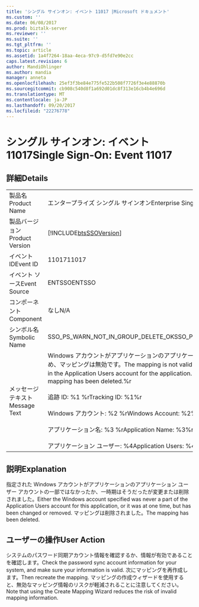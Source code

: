 ```yaml
---
title: 'シングル サインオン: イベント 11017 |Microsoft ドキュメント'
ms.custom: ''
ms.date: 06/08/2017
ms.prod: biztalk-server
ms.reviewer: ''
ms.suite: ''
ms.tgt_pltfrm: ''
ms.topic: article
ms.assetid: 1a4f7264-18aa-4eca-97c9-d5fd7e90e2cc
caps.latest.revision: 6
author: MandiOhlinger
ms.author: mandia
manager: anneta
ms.openlocfilehash: 25ef3f3be84e775fe522b508f7726f3e4e88870b
ms.sourcegitcommit: cb908c540d8f1a692d01dc8f313e16cb4b4e696d
ms.translationtype: MT
ms.contentlocale: ja-JP
ms.lasthandoff: 09/20/2017
ms.locfileid: "22276778"
---
```

# <a name="single-sign-on-event-11017"></a><span data-ttu-id="dfa70-102">シングル サインオン: イベント 11017</span><span class="sxs-lookup"><span data-stu-id="dfa70-102">Single Sign-On: Event 11017</span></span>
## <a name="details"></a><span data-ttu-id="dfa70-103">詳細</span><span class="sxs-lookup"><span data-stu-id="dfa70-103">Details</span></span>  
  
|||  
|-|-|  
|<span data-ttu-id="dfa70-104">製品名</span><span class="sxs-lookup"><span data-stu-id="dfa70-104">Product Name</span></span>|<span data-ttu-id="dfa70-105">エンタープライズ シングル サインオン</span><span class="sxs-lookup"><span data-stu-id="dfa70-105">Enterprise Single Sign-On</span></span>|  
|<span data-ttu-id="dfa70-106">製品バージョン</span><span class="sxs-lookup"><span data-stu-id="dfa70-106">Product Version</span></span>|[!INCLUDE[btsSSOVersion](../includes/btsssoversion-md.md)]|  
|<span data-ttu-id="dfa70-107">イベント ID</span><span class="sxs-lookup"><span data-stu-id="dfa70-107">Event ID</span></span>|<span data-ttu-id="dfa70-108">11017</span><span class="sxs-lookup"><span data-stu-id="dfa70-108">11017</span></span>|  
|<span data-ttu-id="dfa70-109">イベント ソース</span><span class="sxs-lookup"><span data-stu-id="dfa70-109">Event Source</span></span>|<span data-ttu-id="dfa70-110">ENTSSO</span><span class="sxs-lookup"><span data-stu-id="dfa70-110">ENTSSO</span></span>|  
|<span data-ttu-id="dfa70-111">コンポーネント</span><span class="sxs-lookup"><span data-stu-id="dfa70-111">Component</span></span>|<span data-ttu-id="dfa70-112">なし</span><span class="sxs-lookup"><span data-stu-id="dfa70-112">N/A</span></span>|  
|<span data-ttu-id="dfa70-113">シンボル名</span><span class="sxs-lookup"><span data-stu-id="dfa70-113">Symbolic Name</span></span>|<span data-ttu-id="dfa70-114">SSO_PS_WARN_NOT_IN_GROUP_DELETE_OK</span><span class="sxs-lookup"><span data-stu-id="dfa70-114">SSO_PS_WARN_NOT_IN_GROUP_DELETE_OK</span></span>|  
|<span data-ttu-id="dfa70-115">メッセージ テキスト</span><span class="sxs-lookup"><span data-stu-id="dfa70-115">Message Text</span></span>|<span data-ttu-id="dfa70-116">Windows アカウントがアプリケーションのアプリケーション ユーザー アカウントにないため、マッピングは無効です。</span><span class="sxs-lookup"><span data-stu-id="dfa70-116">The mapping is not valid because the Windows account is not in the Application Users account for the application.</span></span> <span data-ttu-id="dfa70-117">マッピングは削除されました。%r</span><span class="sxs-lookup"><span data-stu-id="dfa70-117">The mapping has been deleted.%r</span></span><br /><br /> <span data-ttu-id="dfa70-118">追跡 ID: %1 %r</span><span class="sxs-lookup"><span data-stu-id="dfa70-118">Tracking ID: %1%r</span></span><br /><br /> <span data-ttu-id="dfa70-119">Windows アカウント: %2 %r</span><span class="sxs-lookup"><span data-stu-id="dfa70-119">Windows Account: %2%r</span></span><br /><br /> <span data-ttu-id="dfa70-120">アプリケーション名: %3 %r</span><span class="sxs-lookup"><span data-stu-id="dfa70-120">Application Name: %3%r</span></span><br /><br /> <span data-ttu-id="dfa70-121">アプリケーション ユーザー: %4</span><span class="sxs-lookup"><span data-stu-id="dfa70-121">Application Users: %4</span></span>|  
  
## <a name="explanation"></a><span data-ttu-id="dfa70-122">説明</span><span class="sxs-lookup"><span data-stu-id="dfa70-122">Explanation</span></span>  
 <span data-ttu-id="dfa70-123">指定された Windows アカウントがアプリケーションのアプリケーション ユーザー アカウントの一部ではなかったか、一時期はそうだったが変更または削除されました。</span><span class="sxs-lookup"><span data-stu-id="dfa70-123">Either the Windows account specified was never a part of the Application Users account for this application, or it was at one time, but has been changed or removed.</span></span> <span data-ttu-id="dfa70-124">マッピングは削除されました。</span><span class="sxs-lookup"><span data-stu-id="dfa70-124">The mapping has been deleted.</span></span>  
  
## <a name="user-action"></a><span data-ttu-id="dfa70-125">ユーザーの操作</span><span class="sxs-lookup"><span data-stu-id="dfa70-125">User Action</span></span>  
 <span data-ttu-id="dfa70-126">システムのパスワード同期アカウント情報を確認するか、情報が有効であることを確認します。</span><span class="sxs-lookup"><span data-stu-id="dfa70-126">Check the password sync account information for your system, and make sure your information is valid.</span></span> <span data-ttu-id="dfa70-127">次にマッピングを再作成します。</span><span class="sxs-lookup"><span data-stu-id="dfa70-127">Then recreate the mapping.</span></span> <span data-ttu-id="dfa70-128">マッピングの作成ウィザードを使用すると、無効なマッピング情報のリスクが軽減されることに注意してください。</span><span class="sxs-lookup"><span data-stu-id="dfa70-128">Note that using the Create Mapping Wizard reduces the risk of invalid mapping information.</span></span>
